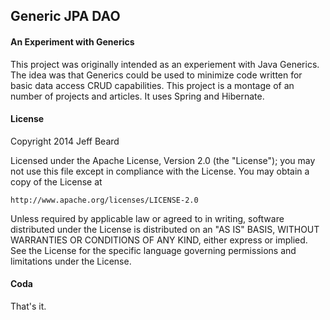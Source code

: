 ## Generic JPA DAO

#### An Experiment with Generics

This project was originally intended as an experiement with Java Generics. The idea was that
Generics could be used to minimize code written for basic data access CRUD capabilities. This
project is a montage of an number of projects and articles. It uses Spring and Hibernate.


#### License

Copyright 2014 Jeff Beard

Licensed under the Apache License, Version 2.0 (the "License");
you may not use this file except in compliance with the License.
You may obtain a copy of the License at

    http://www.apache.org/licenses/LICENSE-2.0

Unless required by applicable law or agreed to in writing, software
distributed under the License is distributed on an "AS IS" BASIS,
WITHOUT WARRANTIES OR CONDITIONS OF ANY KIND, either express or implied.
See the License for the specific language governing permissions and
limitations under the License.


#### Coda

That's it.
